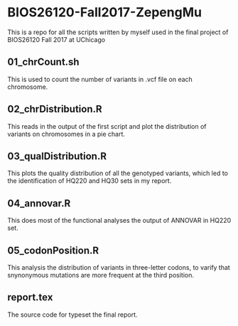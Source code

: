 # BIOS26120-Fall2017-ZepengMu
This is a repo for all the scripts written by myself used in the final project of BIOS26120 Fall 2017 at UChicago

## 01_chrCount.sh
This is used to count the number of variants in .vcf file on each chromosome.

## 02_chrDistribution.R
This reads in the output of the first script and plot the distribution of variants on chromosomes in a pie chart.

## 03_qualDistribution.R
This plots the quality distribution of all the genotyped variants, which led to the identification of HQ220 and HQ30 sets in my report.

## 04_annovar.R
This does most of the functional analyses the output of ANNOVAR in HQ220 set.

## 05_codonPosition.R
This analysis the distribution of variants in three-letter codons, to varify that snynonymous mutations are more frequent at the third position.

## report.tex
The source code for typeset the final report.
